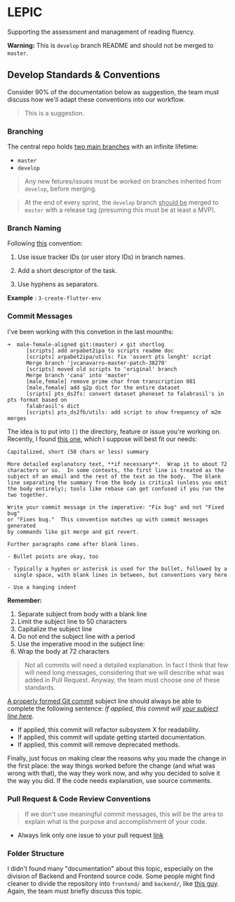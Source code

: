 # LEPIC

Supporting the assessment and management of reading fluency.

**Warning:** This is `develop` branch README and should not be merged to `master`.

## Develop Standards & Conventions

Consider 90% of the documentation below as suggestion, the team must discuss how we'll adapt these conventions into our workflow.

> This is a suggestion.


### Branching

The central repo holds [two main branches](https://nvie.com/posts/a-successful-git-branching-model/) with an infinite lifetime:

* `master`
* `develop`


>  Any new fetures/issues must be worked on branches inherited from `develop`, before merging.

> At the end of every sprint, the `develop` branch <ins>should be</ins> merged to `master` with a release tag (presuming this must be at least a MVP).

### Branch Naming

Following [this](https://deepsource.io/blog/git-branch-naming-conventions/) convention:

1. Use issue tracker IDs (or user story IDs) in branch names.

2. Add a short descriptor of the task.

3. Use hyphens as separators.

**Example** : `3-create-flutter-env`

### Commit Messages

I've been working with this convetion in the last mounths:

```
➜  male-female-aligned git:(master) ✗ git shortlog
      [scripts] add arpabet2ipa to scripts readme doc
      [scripts] arpabet2ipa/utils: fix 'assert pts lenght' script
      Merge branch 'jvcanavarro-master-patch-38270'
      [scripts] moved old scripts to 'original' branch
      Merge branch 'cana' into 'master'
      [male,female] remove prime char from transcription 081
      [male,female] add g2p dict for the entire dataset
      [sripts] pts_ds2fs: convert dataset phoneset to falabrasil's in pts format based on 
      falabrasil's dict
      [scripts] pts_ds2fb/utils: add script to show frequency of m2m merges
```

The idea is to put into `[]` the directory, feature or issue you're working on. Recently, I found [this one](https://tbaggery.com/2008/04/19/a-note-about-git-commit-messages.html), which I suppose will best fit our needs:

```
Capitalized, short (50 chars or less) summary

More detailed explanatory text, **if necessary**.  Wrap it to about 72
characters or so.  In some contexts, the first line is treated as the
subject of an email and the rest of the text as the body.  The blank
line separating the summary from the body is critical (unless you omit
the body entirely); tools like rebase can get confused if you run the
two together.

Write your commit message in the imperative: "Fix bug" and not "Fixed bug"
or "Fixes bug."  This convention matches up with commit messages generated
by commands like git merge and git revert.

Further paragraphs come after blank lines.

- Bullet points are okay, too

- Typically a hyphen or asterisk is used for the bullet, followed by a
  single space, with blank lines in between, but conventions vary here

- Use a hanging indent

```

**Remember:**


1. Separate subject from body with a blank line
2. Limit the subject line to 50 characters
3. Capitalize the subject line
4. Do not end the subject line with a period
5. Use the imperative mood in the subject line: 
6. Wrap the body at 72 characters

> Not all commits will need a detailed explanation. In fact I think that few will need long messages, considering that we will describe what was added in Pull Request. Anyway, the team must choose one of these standards.

[A properly formed Git commit](https://chris.beams.io/posts/git-commit/) subject line should always be able to complete the following sentence: _If applied, this commit will <ins> your subject line here</ins>_.

* If applied, this commit will refactor subsystem X for readability.
* If applied, this commit will update getting started documentation.
* If applied, this commit will remove deprecated methods.

Finally, just focus on making clear the reasons why you made the change in the first place: the way things worked before the change (and what was wrong with that), the way they work now, and why you decided to solve it the way you did. If the code needs explanation, use source comments.


### Pull Request & Code Review Conventions

> If we don't use meaningful commit messages, this will be the area to explain what is the purpose and accomplishment of your code.

* Always link only one issue to your pull request [link](https://docs.github.com/pt/free-pro-team@latest/github/managing-your-work-on-github/linking-a-pull-request-to-an-issue)


### Folder Structure

I didn't found many "documentation" about this topic, especially on the division of Backend and Frontend source code. Some people might find cleaner to divide the repository into `frontend/` and `backend/`, like [this guy](https://github.com/ReeceRose/django-flutter-todo). Again, the team must briefly discuss this topic.
